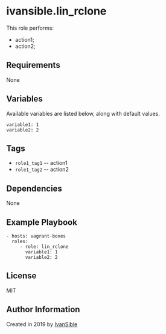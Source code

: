 # ivansible.lin_rclone

This role performs:
 - action1;
 - action2;


## Requirements

None


## Variables

Available variables are listed below, along with default values.

    variable1: 1
    variable2: 2


## Tags

- `role1_tag1` -- action1
- `role1_tag2` -- action2


## Dependencies

None


## Example Playbook

    - hosts: vagrant-boxes
      roles:
         - role: lin_rclone
           variable1: 1
           variable2: 2


## License

MIT

## Author Information

Created in 2019 by [IvanSible](https://github.com/ivansible)
